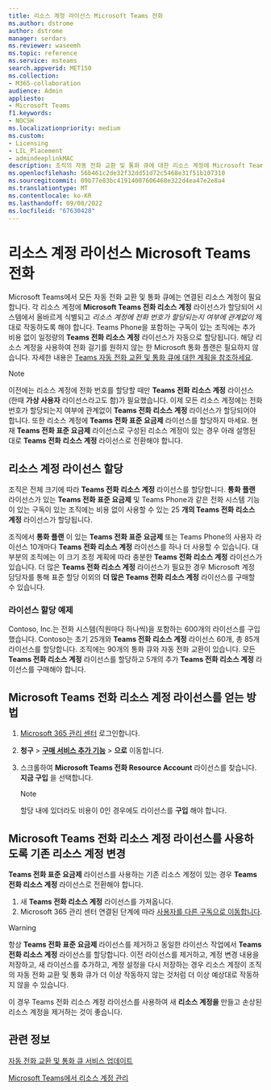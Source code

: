 ```yaml
---
title: 리소스 계정 라이선스 Microsoft Teams 전화
ms.author: dstrome
author: dstrome
manager: serdars
ms.reviewer: waseemh
ms.topic: reference
ms.service: msteams
search.appverid: MET150
ms.collection:
- M365-collaboration
audience: Admin
appliesto:
- Microsoft Teams
f1.keywords:
- NOCSH
ms.localizationpriority: medium
ms.custom:
- Licensing
- LIL_Placement
- admindeeplinkMAC
description: 조직의 자동 전화 교환 및 통화 큐에 대한 리소스 계정에 Microsoft Teams 전화 리소스 계정 라이선스를 할당하는 방법을 알아봅니다.
ms.openlocfilehash: 56b461c2de32f32dd51d72c5468e31f51b107310
ms.sourcegitcommit: 09b77e83bc41914007606468e322d4ea47e2e8a4
ms.translationtype: MT
ms.contentlocale: ko-KR
ms.lasthandoff: 09/08/2022
ms.locfileid: "67630428"
---
```

# <a name="microsoft-teams-phone-resource-account-licenses"></a>리소스 계정 라이선스 Microsoft Teams 전화

Microsoft Teams에서 모든 자동 전화 교환 및 통화 큐에는 연결된 리소스 계정이 필요합니다. 각 리소스 계정에 **Microsoft Teams 전화 리소스 계정** 라이선스가 할당되어 시스템에서 올바르게 식별되고 *리소스 계정에 전화 번호가 할당되는지 여부에 관계없이* 제대로 작동하도록 해야 합니다. Teams Phone을 포함하는 구독이 있는 조직에는 추가 비용 없이 일정량의 **Teams 전화 리소스 계정** 라이선스가 자동으로 할당됩니다.  해당 리소스 계정을 사용하여 전화 걸기를 원하지 않는 한 Microsoft 통화 플랜은 필요하지 않습니다. 자세한 내용은 [Teams 자동 전화 교환 및 통화 큐에 대한 계획을 참조하세요](../plan-auto-attendant-call-queue.md#prerequisites).

> [!NOTE]
> 이전에는 리소스 계정에 전화 번호를 할당할 때만 **Teams 전화 리소스 계정** 라이선스(한때 **가상 사용자** 라이선스라고도 함)가 필요했습니다. 이제 모든 리소스 계정에는 전화 번호가 할당되는지 여부에 관계없이 **Teams 전화 리소스 계정** 라이선스가 할당되어야 합니다. 또한 리소스 계정에 **Teams 전화 표준 요금제** 라이선스를 할당하지 마세요. 현재 **Teams 전화 표준 요금제** 라이선스로 구성된 리소스 계정이 있는 경우 아래 설명된 대로 **Teams 전화 리소스 계정** 라이선스로 전환해야 합니다.
 

## <a name="resource-account-license-allocation"></a>리소스 계정 라이선스 할당

조직은 전체 크기에 따라 **Teams 전화 리소스 계정** 라이선스를 할당합니다. **통화 플랜** 라이선스가 있는 **Teams 전화 표준 요금제** 및 Teams Phone과 같은 전화 시스템 기능이 있는 구독이 있는 조직에는 비용 없이 사용할 수 있는 25 **개의 Teams 전화 리소스 계정** 라이선스가 할당됩니다. 

조직에서 **통화 플랜** 이 있는 **Teams 전화 표준 요금제** 또는 Teams Phone의 사용자 라이선스 10개마다 **Teams 전화 리소스 계정** 라이선스를 하나 더 사용할 수 있습니다.  대부분의 조직에는 이 크기 조정 계획에 따라 충분한 **Teams 전화 리소스 계정** 라이선스가 있습니다. 더 많은 **Teams 전화 리소스 계정** 라이선스가 필요한 경우 Microsoft 계정 담당자를 통해 표준 할당 이외의 **더 많은 Teams 전화 리소스 계정** 라이선스를 구매할 수 있습니다.

### <a name="license-allocation-example"></a>라이선스 할당 예제

Contoso, Inc.는 전화 시스템(직원마다 하나씩)을 포함하는 600개의 라이선스를 구입했습니다. Contoso는 초기 25개와 **Teams 전화 리소스 계정** 라이선스 60개, 총 85개 라이선스를 할당합니다. 조직에는 90개의 통화 큐와 자동 전화 교환이 있습니다. 모든 **Teams 전화 리소스 계정** 라이선스를 할당하고 5개의 추가 **Teams 전화 리소스 계정** 라이선스를 구매해야 합니다. 

## <a name="how-to-obtain-microsoft-teams-phone-resource-account-licenses"></a>Microsoft Teams 전화 리소스 계정 라이선스를 얻는 방법

1. [Microsoft 365 관리 센터](https://go.microsoft.com/fwlink/p/?linkid=2024339) 로그인합니다.
2. **청구** > [**구매 서비스 추가 기능**](https://go.microsoft.com/fwlink/p/?linkid=868433) > **으로** 이동합니다.
3. 스크롤하여 **Microsoft Teams 전화 Resource Account** 라이선스를 찾습니다. **지금 구입** 을 선택합니다.

   > [!NOTE]
   > 할당 내에 있더라도 비용이 0인 경우에도 라이선스를 **구입** 해야 합니다.

## <a name="change-an-existing-resource-account-to-use-a-microsoft-teams-phone-resource-account-license"></a>Microsoft Teams 전화 리소스 계정 라이선스를 사용하도록 기존 리소스 계정 변경

**Teams 전화 표준 요금제** 라이선스를 사용하는 기존 리소스 계정이 있는 경우 **Teams 전화 리소스 계정** 라이선스로 전환해야 합니다.

1. 새 **Teams 전화 리소스 계정** 라이선스를 가져옵니다.
2. Microsoft 365 관리 센터 연결된 단계에 따라 [사용자를 다른 구독으로 이동합니다](/microsoft-365/admin/manage/assign-licenses-to-users#move-users-to-a-different-subscription).

> [!WARNING]
> 항상 **Teams 전화 표준 요금제** 라이선스를 제거하고 동일한 라이선스 작업에서 **Teams 전화 리소스 계정** 라이선스를 할당합니다. 이전 라이선스를 제거하고, 계정 변경 내용을 저장하고, 새 라이선스를 추가하고, 계정 설정을 다시 저장하는 경우 리소스 계정이 조직의 자동 전화 교환 및 통화 큐가 더 이상 작동하지 않는 것처럼 더 이상 예상대로 작동하지 않을 수 있습니다.
>
> 이 경우 Teams 전화 리소스 계정 라이선스를 사용하여 새 **리소스 계정을** 만들고 손상된 리소스 계정을 제거하는 것이 좋습니다.

## <a name="related-information"></a>관련 정보

[자동 전화 교환 및 통화 큐 서비스 업데이트](https://techcommunity.microsoft.com/t5/Microsoft-Teams-Blog/Auto-Attendant-and-Call-Queues-Service-Update/ba-p/564521)

[Microsoft Teams에서 리소스 계정 관리](../manage-resource-accounts.md)
